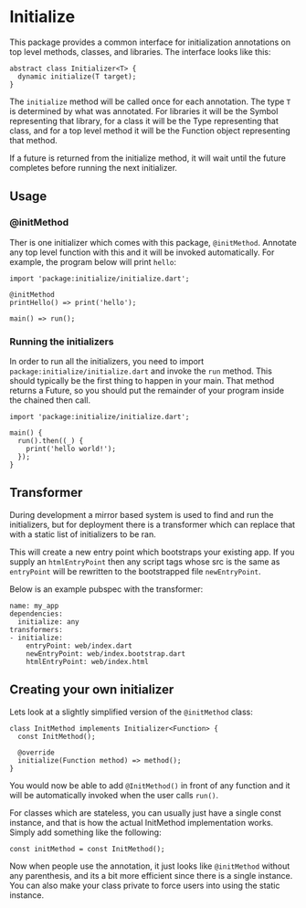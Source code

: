 Initialize
==========

This package provides a common interface for initialization annotations on top
level methods, classes, and libraries. The interface looks like this:

    abstract class Initializer<T> {
      dynamic initialize(T target);
    }

The `initialize` method will be called once for each annotation. The type `T` is
determined by what was annotated. For libraries it will be the Symbol
representing that library, for a class it will be the Type representing that
class, and for a top level method it will be the Function object representing
that method.

If a future is returned from the initialize method, it will wait until the future
completes before running the next initializer.

## Usage

### @initMethod

Ther is one initializer which comes with this package, `@initMethod`. Annotate
any top level function with this and it will be invoked automatically. For
example, the program below will print `hello`:

    import 'package:initialize/initialize.dart';
    
    @initMethod
    printHello() => print('hello');
    
    main() => run();

### Running the initializers

In order to run all the initializers, you need to import
`package:initialize/initialize.dart` and invoke the `run` method. This should
typically be the first thing to happen in your main. That method returns a Future,
so you should put the remainder of your program inside the chained then call.

    import 'package:initialize/initialize.dart';
    
    main() {
      run().then((_) {
        print('hello world!');
      });
    }

## Transformer

During development a mirror based system is used to find and run the initializers,
but for deployment there is a transformer which can replace that with a static list
of initializers to be ran. 

This will create a new entry point which bootstraps your existing app. If you
supply an `htmlEntryPoint` then any script tags whose src is the same as
`entryPoint` will be rewritten to the bootstrapped file `newEntryPoint`.

Below is an example pubspec with the transformer:

    name: my_app
    dependencies:
      initialize: any
    transformers:
    - initialize:
        entryPoint: web/index.dart
        newEntryPoint: web/index.bootstrap.dart
        htmlEntryPoint: web/index.html

## Creating your own initializer

Lets look at a slightly simplified version of the `@initMethod` class:

    class InitMethod implements Initializer<Function> {
      const InitMethod();
    
      @override
      initialize(Function method) => method();
    }

You would now be able to add `@InitMethod()` in front of any function and it
will be automatically invoked when the user calls `run()`.

For classes which are stateless, you can usually just have a single const
instance, and that is how the actual InitMethod implementation works. Simply add
something like the following:

    const initMethod = const InitMethod();

Now when people use the annotation, it just looks like `@initMethod` without any
parenthesis, and its a bit more efficient since there is a single instance. You
can also make your class private to force users into using the static instance.

